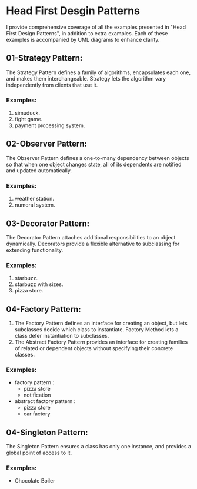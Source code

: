 #  Head First Desgin Patterns
I provide comprehensive coverage of all the examples presented in "Head First Design Patterns", in addition to extra examples. 
Each of these examples is accompanied by UML diagrams to enhance clarity.

## 01-Strategy Pattern:
The Strategy Pattern defines a family of algorithms, encapsulates each one, and makes them interchangeable.
Strategy lets the algorithm vary independently from clients that use it.
### Examples:
1. simuduck.
2. fight game.
3. payment processing system.

## 02-Observer Pattern:
The Observer Pattern defines a one-to-many dependency between objects so that when one object changes state, 
all of its dependents are notified and updated automatically.
### Examples:
1. weather station.
2. numeral system.

## 03-Decorator Pattern:
The Decorator Pattern attaches additional responsibilities to an object dynamically.
Decorators provide a flexible alternative to subclassing for extending functionality.
### Examples:
1. starbuzz.
2. starbuzz with sizes.
3. pizza store.

## 04-Factory Pattern:
1. The Factory Pattern defines an interface for creating an object, but lets subclasses decide which class to instantiate. Factory Method lets a class defer instantiation to subclasses.
2. The Abstract Factory Pattern provides an interface for creating families of related or dependent objects without specifying their concrete classes.
### Examples:
* factory pattern :
    * pizza store
    * notification
* abstract factory pattern :
    * pizza store
    * car factory 

## 04-Singleton Pattern:
The Singleton Pattern ensures a class has only one instance, and provides a global point of access to it.
### Examples:
* Chocolate Boiler